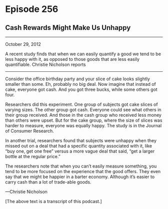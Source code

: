 # Episode 256

## Cash Rewards Might Make Us Unhappy

---

October 29, 2012

A recent study finds that when we can easily quantify a good we tend to be less happy with it, as opposed to those goods that are less easily quantifiable. Christie Nicholson reports

---

Consider the office birthday party and your slice of cake looks slightly smaller than some. Eh, probably no big deal. Now imagine that instead of cake, everyone got cash. And you got three bucks, while some others got four.

Researchers did this experiment. One group of subjects got cake slices of varying sizes. The other group got cash. Everyone could see what others in their group received. And those in the cash group who received less money than others were upset. But for the cake group, where the size of slices was harder to measure, everyone was equally happy. The study is in the Journal of Consumer Research.

In another trial, researchers found that subjects were unhappy when they missed out on a deal that had a specific quantity associated with it, like “buy one, get one free” versus a more vague deal that said, “get a larger bottle at the regular price.”

The researchers note that when you can’t easily measure something, you tend to be more focused on the experience that the good offers. They even say that we might be happier in a barter economy. Although it’s easier to carry cash than a lot of trade-able goods.

—Christie Nicholson

[The above text is a transcript of this podcast.]

